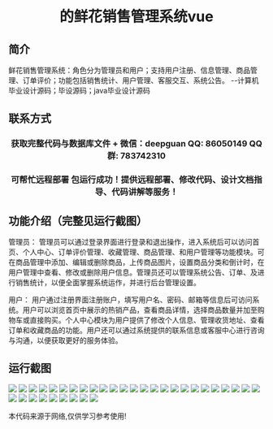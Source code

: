 <p><h1 align="center">的鲜花销售管理系统vue</h1></p>

## 简介
鲜花销售管理系统：角色分为管理员和用户；支持用户注册、信息管理、商品管理、订单评价；功能包括销售统计、用户管理、客服交互、系统公告。    --计算机毕业设计源码；毕设源码；java毕业设计源码


## 联系方式
<p><h3 align="center">获取完整代码与数据库文件 + 微信：deepguan QQ: 86050149 QQ群: 783742310</h3></p>
<p><h3 align="center">可帮忙远程部署 包运行成功！提供远程部署、修改代码、设计文档指导、代码讲解等服务！</h3></p>

## 功能介绍（完整见运行截图）
管理员： 管理员可以通过登录界面进行登录和退出操作，进入系统后可以访问首页、个人中心、订单评价管理、收藏管理、商品管理、和用户管理等功能模块。可在商品管理中添加、编辑或删除商品，上传商品图片，设置商品分类和倒计时，在用户管理中查看、修改或删除用户信息。管理员还可以管理系统公告、订单、及进行销售统计，以便全面掌握系统运作，并进行后台管理设置。

用户： 用户通过注册界面注册账户，填写用户名、密码、邮箱等信息后可访问系统。用户可以浏览首页中展示的热销产品，查看商品详情，选择商品数量并加至购物车或直接购买。个人中心模块为用户提供了修改个人信息、管理收货地址、查看订单和收藏商品的功能。用户还可以通过系统提供的联系信息或客服中心进行咨询与沟通，以便获取更好的服务体验。


## 运行截图
![](https://bs-1329754181.cos.ap-shanghai.myqcloud.com/ssm/FlowerSalesManagementSystem/img/001.jpg)
![](https://bs-1329754181.cos.ap-shanghai.myqcloud.com/ssm/FlowerSalesManagementSystem/img/002.jpg)
![](https://bs-1329754181.cos.ap-shanghai.myqcloud.com/ssm/FlowerSalesManagementSystem/img/003.jpg)
![](https://bs-1329754181.cos.ap-shanghai.myqcloud.com/ssm/FlowerSalesManagementSystem/img/004.jpg)
![](https://bs-1329754181.cos.ap-shanghai.myqcloud.com/ssm/FlowerSalesManagementSystem/img/005.jpg)
![](https://bs-1329754181.cos.ap-shanghai.myqcloud.com/ssm/FlowerSalesManagementSystem/img/006.jpg)
![](https://bs-1329754181.cos.ap-shanghai.myqcloud.com/ssm/FlowerSalesManagementSystem/img/007.jpg)
![](https://bs-1329754181.cos.ap-shanghai.myqcloud.com/ssm/FlowerSalesManagementSystem/img/008.jpg)
![](https://bs-1329754181.cos.ap-shanghai.myqcloud.com/ssm/FlowerSalesManagementSystem/img/009.jpg)
![](https://bs-1329754181.cos.ap-shanghai.myqcloud.com/ssm/FlowerSalesManagementSystem/img/010.jpg)
![](https://bs-1329754181.cos.ap-shanghai.myqcloud.com/ssm/FlowerSalesManagementSystem/img/011.jpg)
![](https://bs-1329754181.cos.ap-shanghai.myqcloud.com/ssm/FlowerSalesManagementSystem/img/012.jpg)
![](https://bs-1329754181.cos.ap-shanghai.myqcloud.com/ssm/FlowerSalesManagementSystem/img/013.jpg)
![](https://bs-1329754181.cos.ap-shanghai.myqcloud.com/ssm/FlowerSalesManagementSystem/img/014.jpg)
![](https://bs-1329754181.cos.ap-shanghai.myqcloud.com/ssm/FlowerSalesManagementSystem/img/015.jpg)
![](https://bs-1329754181.cos.ap-shanghai.myqcloud.com/ssm/FlowerSalesManagementSystem/img/016.jpg)
![](https://bs-1329754181.cos.ap-shanghai.myqcloud.com/ssm/FlowerSalesManagementSystem/img/017.jpg)
![](https://bs-1329754181.cos.ap-shanghai.myqcloud.com/ssm/FlowerSalesManagementSystem/img/018.jpg)
![](https://bs-1329754181.cos.ap-shanghai.myqcloud.com/ssm/FlowerSalesManagementSystem/img/019.jpg)
![](https://bs-1329754181.cos.ap-shanghai.myqcloud.com/ssm/FlowerSalesManagementSystem/img/020.jpg)
![](https://bs-1329754181.cos.ap-shanghai.myqcloud.com/ssm/FlowerSalesManagementSystem/img/021.jpg)
![](https://bs-1329754181.cos.ap-shanghai.myqcloud.com/ssm/FlowerSalesManagementSystem/img/022.jpg)
![](https://bs-1329754181.cos.ap-shanghai.myqcloud.com/ssm/FlowerSalesManagementSystem/img/023.jpg)
![](https://bs-1329754181.cos.ap-shanghai.myqcloud.com/ssm/FlowerSalesManagementSystem/img/024.jpg)
![](https://bs-1329754181.cos.ap-shanghai.myqcloud.com/ssm/FlowerSalesManagementSystem/img/025.jpg)
![](https://bs-1329754181.cos.ap-shanghai.myqcloud.com/ssm/FlowerSalesManagementSystem/img/026.jpg)
![](https://bs-1329754181.cos.ap-shanghai.myqcloud.com/ssm/FlowerSalesManagementSystem/img/027.jpg)
![](https://bs-1329754181.cos.ap-shanghai.myqcloud.com/ssm/FlowerSalesManagementSystem/img/028.jpg)
![](https://bs-1329754181.cos.ap-shanghai.myqcloud.com/ssm/FlowerSalesManagementSystem/img/029.jpg)
![](https://bs-1329754181.cos.ap-shanghai.myqcloud.com/ssm/FlowerSalesManagementSystem/img/030.jpg)
![](https://bs-1329754181.cos.ap-shanghai.myqcloud.com/ssm/FlowerSalesManagementSystem/img/031.jpg)
![](https://bs-1329754181.cos.ap-shanghai.myqcloud.com/ssm/FlowerSalesManagementSystem/img/032.jpg)
![](https://bs-1329754181.cos.ap-shanghai.myqcloud.com/ssm/FlowerSalesManagementSystem/img/033.jpg)
![](https://bs-1329754181.cos.ap-shanghai.myqcloud.com/ssm/FlowerSalesManagementSystem/img/034.jpg)

<p>本代码来源于网络,仅供学习参考使用!</p>
